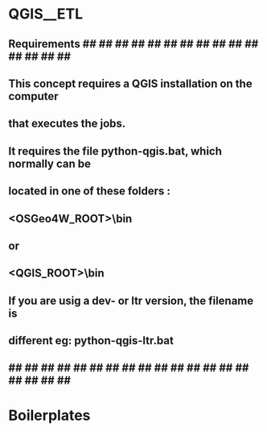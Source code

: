 # QGIS__ETL
 
## Requirements ## ## ## ## ## ## ## ## ## ## ## ## ## ## ## ##
##
## This concept requires a QGIS installation on the computer
## that executes the jobs.
##
## It requires the file python-qgis.bat, which normally can be
## located in one of these folders :
##
## <OSGeo4W_ROOT>\bin
## or 
## <QGIS_ROOT>\bin
##
## If you are usig a dev- or ltr version, the filename is 
## different eg: python-qgis-ltr.bat
##
## ## ## ## ## ## ## ## ## ## ## ## ## ## ## ## ## ## ## ## ##


# Boilerplates




